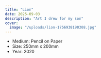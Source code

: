 ```yaml
---
title: "Lion"
date: 2025-09-03
description: "Art I drew for my son"
cover:
  image: "/uploads/lion-1756938190308.jpg"
---
```


- Medium: Pencil on Paper
- Size: 250mm x 200mm
- Year: 2020





